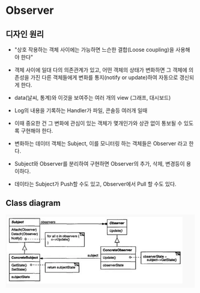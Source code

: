# Observer

## 디자인 원리

- "상호 작용하는 객체 사이에는 가능하면 느슨한 결합(Loose coupling)을 사용해야 한다"

- 객체 사이에 일대 다의 의존관계가 있고, 어떤 객체의 상태가 변화하면 그 객체에 의존성을 가진 다른 객체들에게 변화를 통지(notify  or update)하여 자동으로 갱신되게 한다.

- data(날씨, 통계)와 이것을 보여주는 여러 개의 view (그래프, 대시보드)

- Log의 내용을 기록하는 Handler가 파일, 콘솔등 여러개 일때

- 이때 중요한 건 그 변화에 관심이 있는 객체가 몇개인가와 상관 없이 통보될 수 있도록 구현해야 한다. 

- 변화하는 데이터 객체는 Subject, 이를 모니터링 하는 객체들은 Observer 라고 한다.

- Subject와 Observer를 분리하여 구현하면 Observer의 추가, 삭제, 변경등이 용이하다.

- 데이타는 Subject가 Push할 수도 있고, Observer에서 Pull 할 수도 있다.

## Class diagram

![observer](./img/observer.png)
